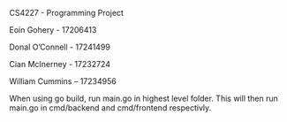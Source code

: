 CS4227 - Programming Project

Eoin Gohery - 17206413

Donal O’Connell - 17241499

Cian McInerney - 17232724

William Cummins – 17234956


When using go build, run main.go in highest level folder. This will then run main.go in cmd/backend and cmd/frontend respectivly.
